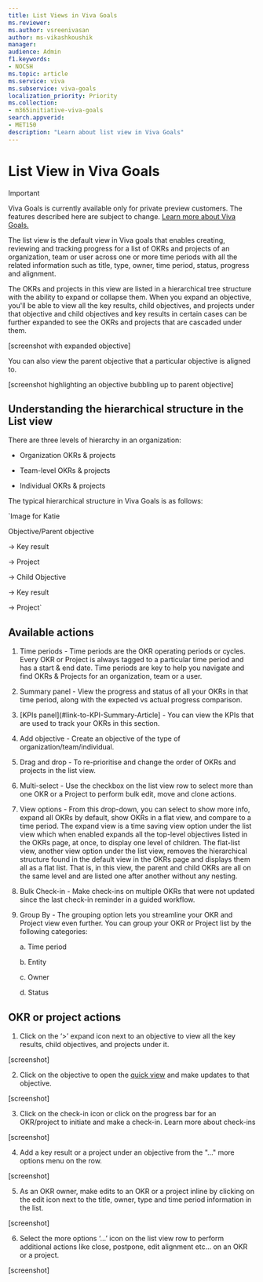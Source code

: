 ```yaml
---
title: List Views in Viva Goals
ms.reviewer: 
ms.author: vsreenivasan
author: ms-vikashkoushik
manager: 
audience: Admin
f1.keywords:
- NOCSH
ms.topic: article
ms.service: viva
ms.subservice: viva-goals
localization_priority: Priority
ms.collection:  
- m365initiative-viva-goals  
search.appverid:
- MET150
description: "Learn about list view in Viva Goals"
---
```


# List View in Viva Goals

> [!IMPORTANT] 
> Viva Goals is currently available only for private preview customers. The features described here are subject to change. [Learn more about Viva Goals.](https://go.microsoft.com/fwlink/?linkid=2189933)

The list view is the default view in Viva goals that enables creating, reviewing and tracking progress for a list of OKRs and projects of an organization, team or user across one or more time periods with all the related information such as title, type, owner, time period, status, progress and alignment.

The OKRs and projects in this view are listed in a hierarchical tree structure with the ability to expand or collapse them. When you expand an objective, you'll be able to view all the key results, child objectives, and projects under that objective and child objectives and key results in certain cases can be further expanded to see the OKRs and projects that are cascaded under them.

[screenshot with expanded objective] 

You can also view the parent objective that a particular objective is aligned to. 

[screenshot highlighting an objective bubbling up to parent objective] 

## Understanding the hierarchical structure in the List view 

There are three levels of hierarchy in an organization: 

- Organization OKRs & projects 

- Team-level OKRs & projects 

- Individual OKRs & projects  

The typical hierarchical structure in Viva Goals is as follows:

`Image for Katie

Objective/Parent objective 

-> Key result 

-> Project 

-> Child Objective 

   -> Key result 

   -> Project`
  
## Available actions

1. Time periods - Time periods are the OKR operating periods or cycles. Every OKR or Project is always tagged to a particular time period and has a start & end date. Time periods are key to help you navigate and find OKRs & Projects for an organization, team or a user.

2. Summary panel - View the progress and status of all your OKRs in that time period, along with the expected vs actual progress comparison.

3. [KPIs panel](#link-to-KPI-Summary-Article] - You can view the KPIs that are used to track your OKRs in this section. 

4. Add objective - Create an objective of the type of organization/team/individual.

5. Drag and drop - To re-prioritise and change the order of OKRs and projects in the list view.

6. Multi-select - Use the checkbox on the list view row to select more than one OKR or a Project to perform bulk edit, move and clone actions.

7. View options - From this drop-down, you can select to show more info, expand all OKRs by default, show OKRs in a flat view, and compare to a time period. The expand view is a time saving view option under the list view which when enabled expands all the top-level objectives listed in the OKRs page, at once, to display one level of children. The flat-list view, another view option under the list view, removes the hierarchical structure found in the default view in the OKRs page and displays them all as a flat list. That is, in this view, the parent and child OKRs are all on the same level and are listed one after another without any nesting. 

8. Bulk Check-in - Make check-ins on multiple OKRs that were not updated since the last check-in reminder in a guided workflow.

9. Group By - The grouping option lets you streamline your OKR and Project view even further. You can group your OKR or Project list by the following categories:

   a. Time period

   b. Entity

   c. Owner

   d. Status

## OKR or project actions

1. Click on the ‘>’ expand icon next to  an objective to view all the key results, child objectives, and projects under it.  

[screenshot] 

2. Click on the objective to open the [quick view](#link-to-quick-view-article) and make updates to that objective.  

[screenshot] 

3. Click on the check-in icon or click on the progress bar for an OKR/project to initiate and make a check-in. Learn more about check-ins

[screenshot] 

4. Add a key result or a project under an objective from the "..." more options menu on the row.

[screenshot] 

5. As an OKR owner, make edits to an OKR or a project inline by clicking on the edit icon next to the title, owner, type and time period information in the list.

[screenshot] 

6. Select the more options ‘...’ icon on the list view row to perform additional actions like close, postpone, edit alignment etc... on an OKR or a project.

[screenshot] 


